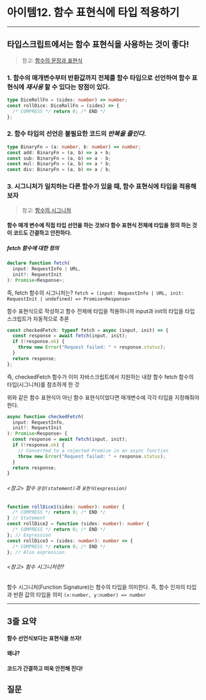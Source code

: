 # **아이템12. 함수 표현식에 타입 적용하기**

<hr/>

## 타입스크립트에서는 함수 표현식을 사용하는 것이 좋다!

> 참고: [함수의 문장과 표현식](#참고-함수-문장statement과-표현식expression)

### 1. 함수의 매개변수부터 반환값까지 전체를 함수 타입으로 선언하여 함수 표현식에 _재사용_ 할 수 있다는 장점이 있다.

```ts
type DiceRollFn = (sides: number) => number;
const rollDice: DiceRollFn = (sides) => {
  /* COMPRESS */ return 0; /* END */
};
```

### 2. 함수 타입의 선언은 불필요한 코드의 _반복을 줄인다_.

```ts
type BinaryFn = (a: number, b: number) => number;
const add: BinaryFn = (a, b) => a + b;
const sub: BinaryFn = (a, b) => a - b;
const mul: BinaryFn = (a, b) => a * b;
const div: BinaryFn = (a, b) => a / b;
```

### 3. 시그니처가 일치하는 다른 함수가 있을 때, 함수 표현식에 타입을 적용해보자

> 참고: [함수의 시그니처](#참고-함수-시그니처란)

#### 함수 매개 변수에 직접 타입 선언을 하는 것보다 함수 표현식 전체에 타입을 정의 하는 것이 코드도 간결하고 안전하다.

##### fetch 함수에 대한 정의

```ts
declare function fetch(
  input: RequestInfo | URL,
  init?: RequestInit
): Promise<Response>;
```

즉, fetch 함수의 시그니처는?
`fetch = (input: RequestInfo | URL, init: RequestInit | undefined) => Promise<Response>`

함수 표현식으로 작성하고 함수 전체에 타입을 적용하니까 input과 init의 타입을 타입스크립트가 자동적으로 추론

```ts
const checkedFetch: typeof fetch = async (input, init) => {
  const response = await fetch(input, init);
  if (!response.ok) {
    throw new Error("Request failed: " + response.status);
  }
  return response;
};
```

즉, checkedFetch 함수가 이미 자바스크립트에서 지원하는 내장 함수 fetch 함수의 타입(시그니처)를 참조하게 한 것

위와 같은 함수 표현식이 아닌 함수 표현식이었다면 매개변수에 각각 타입을 지정해줘야 한다.

```ts
async function checkedFetch(
  input: RequestInfo,
  init?: RequestInit
): Promise<Response> {
  const response = await fetch(input, init);
  if (!response.ok) {
    // Converted to a rejected Promise in an async function
    throw new Error("Request failed: " + response.status);
  }
  return response;
}
```

###### <참고> 함수 `문장(statement)`과 `표현식(expression)`

```ts
function rollDice1(sides: number): number {
  /* COMPRESS */ return 0; /* END */
} // Statement
const rollDice2 = function (sides: number): number {
  /* COMPRESS */ return 0; /* END */
}; // Expression
const rollDice3 = (sides: number): number => {
  /* COMPRESS */ return 0; /* END */
}; // Also expression
```

###### <참고> 함수 시그니처란?

함수 시그니처(Function Signature)는 함수의 타입을 의미한다. 즉, 함수 인자의 타입과 반환 값의 타입을 의미
`(x:number, y:number) => number`

<hr />

## 3줄 요약

#### 함수 선언식보다는 표현식을 쓰자!

#### 왜냐?

#### 코드가 간결하고 떠욱 안전해 진다!

## 질문
